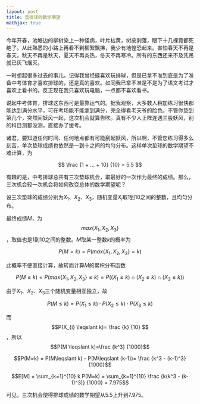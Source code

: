 ```yaml
---
layout: post
title: 垫排球的数学期望
mathjax: true
---
```


今年开春，池塘边的柳树染上一种怪病，叶片枯黄，树皮剥落，眼下十几棵竟都死绝了。从此熟悉的小路上再看不到柳絮飘拂，我少有地惶恐起来。害怕春天不再是春天，秋天不再是秋天，夏天不再炎热，冬天不再寒冷。所有的东西还来不及凭吊就已灰飞烟灭。

<!--excerpt-->

一时想起很多过去的事儿。记得我曾经挺喜欢玩排球，但是已拿不准到底是为了准备中考体育才喜欢排球的，还是真的喜欢。如同我已拿不准是不是为了语文考试才喜欢上看书的。反正现在我只喜欢玩电脑，一点都不喜欢看书。

说起中考体育，排球这东西可是最靠运气的。据我观察，大多数人稍加练习很快都能达到满分水平，可在考场能不能拿到满分，完全得看老天爷的脸色。不管你垫到第几个，突然间妖风一起，这次机会就算告吹。真有不少人上阵连遇三股妖风，别的科目测都没测，直接办了缓考。

诸君，要知道任何时间、任何地点都有可能刮起妖风，所以啊，不管您练习得多么刻苦，单次垫球成绩也依然是一到十之间的均匀分布。这样单次垫球的数学期望不难计算，为

$$ \frac {1 + ... + 10} {10} = 5.5 $$

有趣的是，中考排球总共有三次垫球机会，取最好的一次作为最终的成绩。那么，三次机会较一次机会将如何改变总体的数学期望呢？

设三次垫球的成绩分别为$X_{1}$、$X_{2}$、$X_{3}$，随机变量$X_{i}$取1到10之间的整数，且均匀分布。

最终成绩$M$，为$$max\{X_{1}, X_{2}, X_{3}\}$$，取值也是1到10之间的整数。$M$取某一整数$k$的概率为

$$P(M=k)=P(max\{X_{1}, X_{2}, X_{3}\}=k)$$

此概率不便直接计算，故转而计算$M$的累积分布函数

$$ P(M \leqslant k) = P(max\{X_{1}, X_{2}, X_{3}\} \leqslant k)=P((X_{1} \leqslant k) \cap (X_{2} \leqslant k) \cap (X_{3} \leqslant k))$$

由于$X_{1}$、$X_{2}$、$X_{3}$三个随机变量相互独立，故

$$P(M \leqslant k)=P(X_{1} \leqslant k) \cdot P(X_{2} \leqslant k) \cdot P(X_{3} \leqslant k)$$

而$$P(X_{i} \leqslant k)= \frac {k} {10} $$，所以$$P(M \leqslant k)=\frac {k^3} {1000}$$

$$P(M=k) = P(M\leqslant k) - P(M\leqslant (k-1))= \frac {k^3 - (k-1)^3} {1000}$$

$$E[M] = \sum_{k=1}^{10} k P(M=k) = \sum_{k=1}^{10} \frac {k(k^3 - (k-1)^3)} {1000} = 7.975$$

可见，三次机会使得排球成绩的数学期望从5.5上升到7.975。
